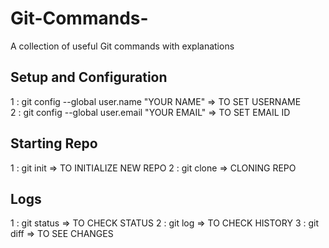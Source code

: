 # Git-Commands-
A collection of useful Git commands with explanations
<br>
 
## Setup and Configuration
1 : git config --global user.name "YOUR NAME"    => TO SET USERNAME <br>
2 : git config --global user.email "YOUR EMAIL"  => TO SET EMAIL ID

## Starting Repo
1 : git init => TO INITIALIZE NEW REPO
2 : git clone <COPY LINK> => CLONING REPO

## Logs
1 : git status => TO CHECK STATUS
2 : git log    => TO CHECK HISTORY
3 : git diff   => TO SEE CHANGES


 



